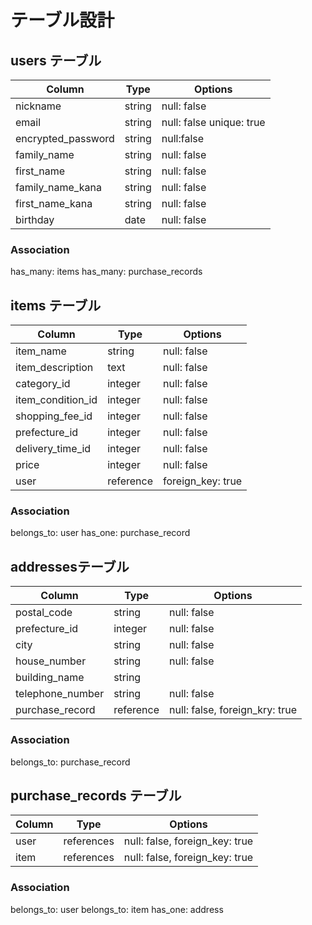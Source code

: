 # テーブル設計

## users テーブル

| Column             | Type     | Options                  |
| -------------------| ---------| ------------------------ |
| nickname           | string   | null: false              |
| email              | string   | null: false unique: true |
| encrypted_password | string   | null:false               |
| family_name        | string   | null: false              | 
| first_name         | string   | null: false              |
| family_name_kana   | string   | null: false              |
| first_name_kana    | string   | null: false              |
| birthday           | date     | null: false              |

### Association
has_many: items
has_many: purchase_records

## items テーブル

| Column            | Type       | Options           |
| ------------------| ---------- | ------------------|
| item_name         | string     | null: false       |
| item_description  | text       | null: false       |
| category_id       | integer    | null: false       |
| item_condition_id | integer    | null: false       |
| shopping_fee_id   | integer    | null: false       |
| prefecture_id     | integer    | null: false       |
| delivery_time_id  | integer    | null: false       |
| price             | integer    | null: false       |
| user              | reference  | foreign_key: true |

### Association
belongs_to: user
has_one: purchase_record

## addressesテーブル

| Column           | Type       | Options                        |
| -----------------| ---------- | -------------------------------|
| postal_code      | string     | null: false                    |
| prefecture_id    | integer    | null: false                    |
| city             | string     | null: false                    |
| house_number     | string     | null: false                    |
| building_name    | string     |                                |
| telephone_number | string     | null: false                    |
| purchase_record  | reference  | null: false, foreign_kry: true |

### Association
belongs_to: purchase_record

## purchase_records テーブル

| Column       | Type       | Options                        |
| -------------| ---------- | ------------------------------ |
| user         | references | null: false, foreign_key: true |
| item         | references | null: false, foreign_key: true |

### Association
belongs_to: user
belongs_to: item
has_one: address